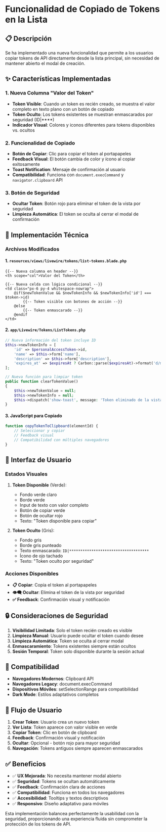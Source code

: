 # Funcionalidad de Copiado de Tokens en la Lista

## 📋 Descripción
Se ha implementado una nueva funcionalidad que permite a los usuarios copiar tokens de API directamente desde la lista principal, sin necesidad de mantener abierto el modal de creación.

## ✨ Características Implementadas

### 1. Nueva Columna "Valor del Token"
- **Token Visible**: Cuando un token es recién creado, se muestra el valor completo en texto plano con un botón de copiado
- **Token Oculto**: Los tokens existentes se muestran enmascarados por seguridad (ID|****)
- **Indicador Visual**: Colores y iconos diferentes para tokens disponibles vs. ocultos

### 2. Funcionalidad de Copiado
- **Botón de Copiar**: Clic para copiar el token al portapapeles
- **Feedback Visual**: El botón cambia de color y ícono al copiar exitosamente
- **Toast Notification**: Mensaje de confirmación al usuario
- **Compatibilidad**: Funciona con `document.execCommand` y `navigator.clipboard` API

### 3. Botón de Seguridad
- **Ocultar Token**: Botón rojo para eliminar el token de la vista por seguridad
- **Limpieza Automática**: El token se oculta al cerrar el modal de confirmación

## 🔧 Implementación Técnica

### Archivos Modificados

#### 1. `resources/views/livewire/tokens/list-tokens.blade.php`
```blade
{{-- Nueva columna en header --}}
<th scope="col">Valor del Token</th>

{{-- Nueva celda con lógica condicional --}}
<td class="px-6 py-4 whitespace-nowrap">
    @if($newTokenValue && $newTokenInfo && $newTokenInfo['id'] === $token->id)
        {{-- Token visible con botones de acción --}}
    @else
        {{-- Token enmascarado --}}
    @endif
</td>
```

#### 2. `app/Livewire/Tokens/ListTokens.php`
```php
// Nueva información del token incluye ID
$this->newTokenInfo = [
    'id' => $personalAccessToken->id,
    'name' => $this->form['name'],
    'description' => $this->form['description'],
    'expires_at' => $expiresAt ? Carbon::parse($expiresAt)->format('d/m/Y H:i') : null,
];

// Nueva función para limpiar token
public function clearTokenValue()
{
    $this->newTokenValue = null;
    $this->newTokenInfo = null;
    $this->dispatch('show-toast', message: 'Token eliminado de la vista por seguridad.', type: 'info');
}
```

#### 3. JavaScript para Copiado
```javascript
function copyTokenToClipboard(elementId) {
    // Seleccionar y copiar
    // Feedback visual
    // Compatibilidad con múltiples navegadores
}
```

## 🎨 Interfaz de Usuario

### Estados Visuales

1. **Token Disponible** (Verde):
   - Fondo verde claro
   - Borde verde
   - Input de texto con valor completo
   - Botón de copiar verde
   - Botón de ocultar rojo
   - Texto: "Token disponible para copiar"

2. **Token Oculto** (Gris):
   - Fondo gris
   - Borde gris punteado
   - Texto enmascarado: `ID|************************************`
   - Ícono de ojo tachado
   - Texto: "Token oculto por seguridad"

### Acciones Disponibles

- **📋 Copiar**: Copia el token al portapapeles
- **👁️‍🗨️ Ocultar**: Elimina el token de la vista por seguridad
- **✅ Feedback**: Confirmación visual y notificación

## 🔒 Consideraciones de Seguridad

1. **Visibilidad Limitada**: Solo el token recién creado es visible
2. **Limpieza Manual**: Usuario puede ocultar el token cuando desee
3. **Limpieza Automática**: Token se oculta al cerrar modal
4. **Enmascaramiento**: Tokens existentes siempre están ocultos
5. **Sesión Temporal**: Token solo disponible durante la sesión actual

## 📱 Compatibilidad

- **Navegadores Modernos**: Clipboard API
- **Navegadores Legacy**: document.execCommand
- **Dispositivos Móviles**: setSelectionRange para compatibilidad
- **Dark Mode**: Estilos adaptativos completos

## 🚀 Flujo de Usuario

1. **Crear Token**: Usuario crea un nuevo token
2. **Ver Lista**: Token aparece con valor visible en verde
3. **Copiar Token**: Clic en botón de clipboard
4. **Feedback**: Confirmación visual y notificación
5. **Ocultar**: Opcional - botón rojo para mayor seguridad
6. **Navegación**: Tokens antiguos siempre aparecen enmascarados

## ✅ Beneficios

- ✅ **UX Mejorada**: No necesita mantener modal abierto
- ✅ **Seguridad**: Tokens se ocultan automáticamente
- ✅ **Feedback**: Confirmación clara de acciones
- ✅ **Compatibilidad**: Funciona en todos los navegadores
- ✅ **Accesibilidad**: Tooltips y textos descriptivos
- ✅ **Responsivo**: Diseño adaptativo para móviles

Esta implementación balancea perfectamente la usabilidad con la seguridad, proporcionando una experiencia fluida sin comprometer la protección de los tokens de API.
